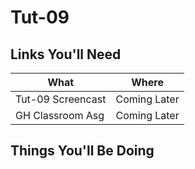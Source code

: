# Tut-09

## Links You'll Need

| What              | Where        |
| ----------------- | ------------ |
| Tut-09 Screencast | Coming Later |
| GH Classroom Asg  | Coming Later |

## Things You'll Be Doing
